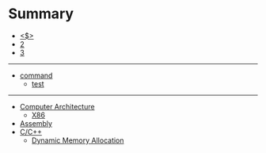 # Summary
- [<$>](./chaper_1.md)
- [2](./chapter_2.md)
- [3](./chapter_3.md)
---
- [command]()
    - [test]()
---
- [Computer Architecture](./comarch.md)
    - [X86](./x86.md)
- [Assembly](./asm.md)
- [C/C++](./c_c++.md)
    - [Dynamic Memory Allocation](dma.md)

